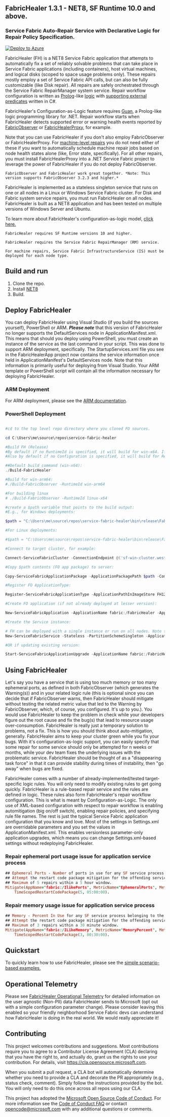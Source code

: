 ## FabricHealer 1.3.1 - NET8, SF Runtime 10.0 and above.
### Service Fabric Auto-Repair Service with Declarative Logic for Repair Policy Specification. 

[![Deploy to Azure](https://aka.ms/deploytoazurebutton)](https://portal.azure.com/#create/Microsoft.Template/uri/https%3A%2F%2Fraw.githubusercontent.com%2Fmicrosoft%2Fservice-fabric-healer%2Fmain%2FDocumentation%2FDeployment%2Fservice-fabric-healer.json)

FabricHealer (FH) is a NET8 Service Fabric application that attempts to automatically fix a set of reliably solvable problems that can take place in Service Fabric
applications (including containers), host virtual machines, and logical disks (scoped to space usage problems only). These repairs mostly employ a set of Service Fabric API calls, but can also be fully customizable (like Disk repair). All repairs are safely orchestrated through the Service Fabric RepairManager system service.
Repair workflow configuration is written as [Prolog](http://www.let.rug.nl/bos/lpn/lpnpage.php?pageid=online)-like [logic](https://github.com/microsoft/service-fabric-healer/blob/main/FabricHealer/PackageRoot/Config/LogicRules) with [supporting external predicates](https://github.com/microsoft/service-fabric-healer/blob/main/FabricHealer/Repair/Guan) written in C#. 

FabricHealer's Configuration-as-Logic feature requires [Guan](https://github.com/microsoft/guan), a Prolog-like logic programming library for .NET.
Repair workflow starts when FabricHealer detects supported error or warning health events reported by [FabricObserver](https://github.com/microsoft/service-fabric-observer) or [FabricHealerProxy](https://www.nuget.org/packages/Microsoft.ServiceFabricApps.FabricHealerProxy), for example. 

Note that you can use FabricHealer if you don't also employ FabricObserver or FabricHealerProxy. For [machine-level repairs](https://github.com/microsoft/service-fabric-healer/blob/develop/FabricHealer/PackageRoot/Config/LogicRules/MachineRules.guan) you do not need either of these if you want to automatically schedule machine repair jobs based on node health states alone (like, Error state, specifically). For all other repairs, you must install FabricHealerProxy into a .NET Service Fabric project to leverage the power of FabricHealer if you do not deploy FabricObserver. 

```
FabricObserver and FabricHealer work great together. *Note: This version supports FabricObserver 3.2.3 and higher.*
```

FabricHealer is implemented as a stateless singleton service that runs on one or all nodes in a Linux or Windows Service Fabric cluster. For Disk and Fabric system service repairs, you must run FabricHealer on all nodes.
FabricHealer is built as a NET8 application and has been tested on multiple versions of Windows Server and Ubuntu.  

To learn more about FabricHealer's configuration-as-logic model, [click here.](https://github.com/microsoft/service-fabric-healer/blob/main/Documentation/LogicWorkflows.md)  

```
FabricHealer requires SF Runtime versions 10 and higher.
```
```
FabricHealer requires the Service Fabric RepairManager (RM) service. 
```
```
For machine repairs, Service Fabric InfrastructureService (IS) must be deployed for each node type.
```

## Build and run  

1. Clone the repo.
2. Install [NET8](https://dotnet.microsoft.com/download/dotnet-core/8.0)
3. Build. 

## Deploy FabricHealer 
You can deploy FabricHealer using Visual Studio (if you build the sources yourself), PowerShell or ARM. ***Please note*** that this version of FabricHealer no longer supports the DefaultServices node in ApplicationManifest.xml. This means that should you deploy using PowerShell, you must create an instance of the service as the last command in your script. This was done to support ARM deployment, specifically.
The StartupServices.xml file you see in the FabricHealerApp project now contains the service information once held in ApplicationManifest's DefaultServices node. Note that this information is primarily useful for deploying from Visual Studio. Your ARM template or PowerShell script will contain all the information necessary for deploying FabricHealer.

### ARM Deployment

For ARM deployment, please see the [ARM documentation](/Documentation/Deployment/Deployment.md). 

### PowerShell Deployment

```PowerShell

#cd to the top level repo directory where you cloned FO sources.

cd C:\Users\me\source\repos\service-fabric-healer

#Build FH (Release)
#By default if no RuntimeId is specified, it will build for win-x64. If you want to build for a specific OS, then specify -RuntimeId win-arm64 or linux-x64. For RuntimeId linux-x64, if you are deploying for Mariner/Azure Linux OS, please add the flag -Azlinux.
#Also by default if no Configuration is specified, it will build for Release. If you want to build for Debug, then specify -Configuration Debug.

##Default build command (win-x64):
./Build-FabricHealer

#Build for win-arm64:
#./Build-FabricObserver -RuntimeId win-arm64

#For building linux
# ./Build-FabricObserver -RuntimeId linux-x64

#create a $path variable that points to the build output:
#E.g., for Windows deployments:

$path = "C:\Users\me\source\repos\service-fabric-healer\bin\release\FabricHealer\win-x64\self-contained\FabricHealerType"

#For Linux deployments:

#$path = "C:\Users\me\source\repos\service-fabric-healer\bin\release\FabricHealer\linux-x64\self-contained\FabricHealerType"

#Connect to target cluster, for example:

Connect-ServiceFabricCluster -ConnectionEndpoint @('sf-win-cluster.westus2.cloudapp.azure.com:19000') -X509Credential -FindType FindByThumbprint -FindValue '[thumbprint]' -StoreLocation LocalMachine -StoreName 'My'

#Copy $path contents (FO app package) to server:

Copy-ServiceFabricApplicationPackage -ApplicationPackagePath $path -CompressPackage -ApplicationPackagePathInImageStore FH127 -TimeoutSec 1800

#Register FO ApplicationType:

Register-ServiceFabricApplicationType -ApplicationPathInImageStore FH127

#Create FO application (if not already deployed at lesser version):

New-ServiceFabricApplication -ApplicationName fabric:/FabricHealer -ApplicationTypeName FabricHealerType -ApplicationTypeVersion 1.3.1   

#Create the Service instance:  

# FH can be deployed with a single instance or run on all nodes. Note that for certain repairs, it must be deployed to all nodes (InstanceCount = -1). If you employ Disk repair and/or System service process restarts, deploy with InstanceCount set to -1.
New-ServiceFabricService -Stateless -PartitionSchemeSingleton -ApplicationName fabric:/FabricHealer -ServiceName fabric:/FabricHealer/FabricHealerService -ServiceTypeName FabricHealerType -InstanceCount -1

#OR if updating existing version:  

Start-ServiceFabricApplicationUpgrade -ApplicationName fabric:/FabricHealer -ApplicationTypeVersion 1.3.1 -Monitored -FailureAction rollback
```  

## Using FabricHealer  

Let's say you have a service that is using too much memory or too many ephemeral ports, as defined in both FabricObserver (which generates the Warning(s)) and in your related logic rule (this is optional since you can decide that if FabricObserver warns, then FabricHealer should mitigate without testing the related metric value that led to the Warning by FabricObserver, which, of course, you configured. It's up to you.). You would use FabricHealer to keep the problem in check while your developers figure out the root cause and fix the bug(s) that lead to resource usage over-consumption. FabricHealer is really just a temporary solution to problems, not a fix. This is how you should think about auto-mitigation, generally. FabricHealer aims to keep your cluster green while you fix your bugs. With it's configuration-as-logic support, you can easily specify that some repair for some service should only be attempted for n weeks or months, while your dev team fixes the underlying issues with the problematic service. FabricHealer should be thought of as a "disappearing task force" in that it can provide stability during times of instability, then "go away" when bugs are fixed. 

FabricHealer comes with a number of already-implemented/tested target-specific logic rules. You will only need to modify existing rules to get going quickly. FabricHealer is a rule-based repair service and the rules are defined in logic. These rules also form FabricHealer's repair workflow configuration. This is what is meant by Configuration-as-Logic. The only use of XML-based configuration with respect to repair workflow is enabling automitigation (big on/off switch), enabling repair policies, and specifying rule file names. The rest is just the typical Service Fabric application configuration that you know and love. Most of the settings in Settings.xml are overridable parameters and you set the values in ApplicationManifest.xml. This enables versionless parameter-only application upgrades, which means you can change Settings.xml-based settings without redeploying FabricHealer. 

### Repair ephemeral port usage issue for application service process

```Prolog
## Ephemeral Ports - Number of ports in use for any SF service process belonging to the specified SF Application. 
## Attempt the restart code package mitigation for the offending service if the number of ephemeral ports it has opened is greater than 5000.
## Maximum of 5 repairs within a 5 hour window.
Mitigate(AppName="fabric:/IlikePorts", MetricName="EphemeralPorts", MetricValue=?MetricValue) :- ?MetricValue > 5000, 
    TimeScopedRestartCodePackage(5, 05:00:00).
```

### Repair memory usage issue for application service process

```Prolog
## Memory - Percent In Use for any SF service process belonging to the specified SF Application. 
## Attempt the restart code package mitigation for the offending service if the percentage (of total) physical memory it is consuming is at or exceeding 70.
## Maximum of 3 repairs within a 30 minute window.
Mitigate(AppName="fabric:/ILikeMemory", MetricName="MemoryPercent", MetricValue=?MetricValue) :- ?MetricValue >= 70, 
    TimeScopedRestartCodePackage(3, 00:30:00).
```  

## Quickstart


To quickly learn how to use FabricHealer, please see the [simple scenario-based examples.](https://github.com/microsoft/service-fabric-healer/blob/main/Documentation/Using.md) 

## Operational Telemetry 
Please see [FabricHealer Operational Telemetry](/Documentation/OperationalTelemetry.md) for detailed information on the user agnostic (Non-PII) data FabricHealer sends to Microsoft (opt out with a simple configuration parameter change).
Please consider leaving this enabled so your friendly neighborhood Service Fabric devs can understand how FabricHealer is doing in the real world. We would really appreciate it!


## Contributing

This project welcomes contributions and suggestions.  Most contributions require you to agree to a
Contributor License Agreement (CLA) declaring that you have the right to, and actually do, grant us
the rights to use your contribution. For details, visit https://cla.opensource.microsoft.com.

When you submit a pull request, a CLA bot will automatically determine whether you need to provide
a CLA and decorate the PR appropriately (e.g., status check, comment). Simply follow the instructions
provided by the bot. You will only need to do this once across all repos using our CLA.

This project has adopted the [Microsoft Open Source Code of Conduct](https://opensource.microsoft.com/codeofconduct/).
For more information see the [Code of Conduct FAQ](https://opensource.microsoft.com/codeofconduct/faq/) or
contact [opencode@microsoft.com](mailto:opencode@microsoft.com) with any additional questions or comments.
